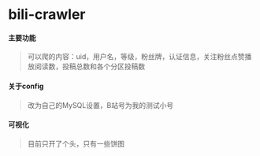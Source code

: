 # bili-crawler
#### 主要功能
>可以爬的内容：uid，用户名，等级，粉丝牌，认证信息，关注粉丝点赞播放阅读数，投稿总数和各个分区投稿数
#### 关于config
>改为自己的MySQL设置，B站号为我的测试小号
#### 可视化
>目前只开了个头，只有一些饼图

